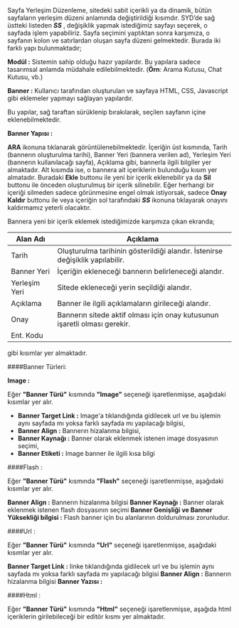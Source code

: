 Sayfa Yerleşim Düzenleme, sitedeki sabit içerikli ya da dinamik, bütün sayfaların yerleşim düzeni anlamında değiştirildiği kısımdır. SYD’de sağ üstteki listeden ***SS*** , değişiklik yapmak istediğimiz sayfayı seçerek, o sayfada işlem yapabiliriz. Sayfa seçimini yaptıktan sonra karşımıza, o sayfanın kolon ve satırlardan oluşan sayfa düzeni gelmektedir. Burada iki farklı yapı bulunmaktadır; 

**Modül :**  Sistemin sahip olduğu hazır yapılardır. Bu yapılara sadece tasarımsal anlamda müdahale edilebilmektedir. (**Örn**: Arama Kutusu, Chat Kutusu, vb.) 

**Banner :** Kullanıcı tarafından oluşturulan ve sayfaya HTML, CSS, Javascript gibi eklemeler yapmayı sağlayan yapılardır.

Bu yapılar, sağ taraftan sürüklenip bırakılarak, seçilen sayfanın içine eklenebilmektedir. 

**Banner Yapısı :**

 **ARA** ikonuna tıklanarak görüntülenebilmektedir. İçeriğin üst kısmında, Tarih (bannerın oluşturulma tarihi), Banner Yeri (bannera verilen ad), Yerleşim Yeri (bannerın kullanılacağı sayfa), Açıklama gibi, bannerla ilgili bilgiler yer almaktadır.
Alt kısımda ise, o bannera ait içeriklerin bulunduğu kısım yer almatadır. Buradaki **Ekle** buttonu ile yeni bir içerik eklenebilir ya da **Sil** buttonu ile önceden oluşturulmuş bir içerik silinebilir. Eğer herhangi bir içeriği silmeden sadece görünmesine engel olmak istiyorsak, sadece **Onay Kaldır** buttonu ile veya içeriğin sol tarafındaki ***SS*** ikonuna tıklayarak onayını kaldırmamız yeterli olacaktır.

Bannera yeni bir içerik eklemek istediğimizde karşımıza çıkan ekranda;

|Alan Adı|Açıklama|
|--|--|
|Tarih|Oluşturulma tarihinin gösterildiği alandır. İstenirse değişiklik yapılabilir.|
|Banner Yeri|İçeriğin ekleneceği bannerın belirleneceği alandır.|
|Yerleşim Yeri|Sitede ekleneceği yerin seçildiği alandır.|
|Açıklama|Banner ile ilgili açıklamaların girileceği alandır.|
|Onay|Bannerın sitede aktif olması için onay kutusunun işaretli olması gerekir.|
|Ent. Kodu||
gibi kısımlar yer almaktadır. 


####Banner Türleri:

**Image :**

Eğer **"Banner Türü"** kısmında **"Image"** seçeneği işaretlenmişse, aşağıdaki kısımlar yer alır.

- **Banner Target Link :** Image'a tıklandığında gidilecek url ve bu işlemin aynı sayfada mı yoksa farklı sayfada mı yapılacağı bilgisi,
- **Banner Align :** Bannerın hizalanma bilgisi,
- **Banner Kaynağı :** Banner olarak eklenmek istenen image dosyasının seçimi,
- **Banner Etiketi :** Image banner ile ilgili kısa bilgi

####Flash :

Eğer **"Banner Türü"** kısmında **"Flash"** seçeneği işaretlenmişse, aşağıdaki kısımlar yer alır.

**Banner Align :** Bannerın hizalanma bilgisi
**Banner Kaynağı :** Banner olarak eklenmek istenen flash dosyasının seçimi
**Banner Genişliği ve Banner Yüksekliği bilgisi :** Flash banner için bu alanlarının doldurulması 
zorunludur. 

####Url :

Eğer **"Banner Türü"** kısmında **"Url"** seçeneği işaretlenmişse, aşağıdaki kısımlar yer alır.

**Banner Target Link :** linke tıklandığında gidilecek url ve bu işlemin aynı sayfada mı yoksa farklı sayfada mı yapılacağı bilgisi
**Banner Align :** Bannerın hizalanma bilgisi
**Banner Yazısı :** 

####Html :

Eğer **"Banner Türü"** kısmında **"Html"** seçeneği işaretlenmişse, aşağıda html içeriklerin girilebileceği bir editör kısmı yer almaktadır.

